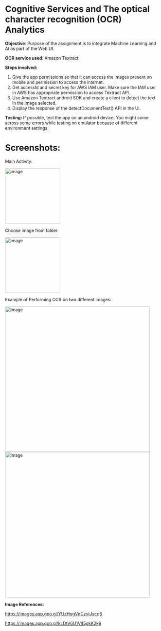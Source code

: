 # Cognitive Services and The optical character recognition (OCR) Analytics

**Objective**: Purpose of the assignment is to integrate Machine Learning and AI as part of the Web UI. 

**OCR service used**: Amazon Textract 

**Steps involved:**
1. Give the app permissions so that it can access the images present on mobile and permission to access the internet.
2. Get accessId and secret key for AWS IAM user. Make sure the IAM user in AWS has appropriate permission to access Textract API.
3. Use Amazon Textract android SDK and create a client to detect the text in the image selected.
4. Display the response of the detectDocumentText() API in the UI.

**Testing:** If possible, test the app on an android device. You might come across some errors while testing on emulator because of different environment settings.

# Screenshots:
Main Activity:

<img width="181" alt="image" src="https://github.com/avidhi2100/CMPE-277-Assignments/assets/143249088/2a1b4e9c-5258-4130-a95e-dd94afc4bd79">

Choose image from folder:

<img width="181" alt="image" src="https://github.com/avidhi2100/CMPE-277-Assignments/assets/143249088/6ce6d892-827f-4dbd-8b5f-8d8084e0a558">

Example of Performing OCR on two different images:

<img width="476" alt="image" src="https://github.com/avidhi2100/CMPE-277-Assignments/assets/143249088/e820e9d4-300b-4cc5-a8db-98808183c5c5">

<img width="476" alt="image" src="https://github.com/avidhi2100/CMPE-277-Assignments/assets/143249088/a66adcec-601f-47d9-8cf9-8e120a1fe046">


**Image References:**

https://images.app.goo.gl/YUzHogVnCzvtJscq6

https://images.app.goo.gl/kLDtV6U1V45gkK2k9


